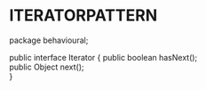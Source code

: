 # ITERATORPATTERN
package behavioural;

public interface Iterator {
	public boolean hasNext();  
    public Object next();  
}

